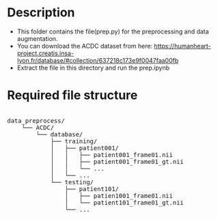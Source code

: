 # Description
  - This folder contains the file(prep.py) for the preprocessing and data augmentation.  
  - You can download the ACDC dataset from here: https://humanheart-project.creatis.insa-lyon.fr/database/#collection/637218c173e9f0047faa00fb  
  - Extract the file in this directory and run the prep.ipynb
# Required file structure
<pre> 
data_preprocess/
    └── ACDC/
        └── database/
            ├── training/
            │   ├── patient001/
            │   │   ├── patient001_frame01.nii
            │   │   ├── patient001_frame01_gt.nii
            │   │   └── ...
            │   └── ...
            └── testing/
                ├── patient101/
                │   ├── patien1001_frame01.nii
                │   └── patient101_frame01_gt.nii
                └── ...
</pre>
